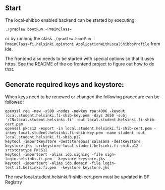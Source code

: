 ## Start

The local-shibbo enabled backend can be started by executing:

`./gradlew bootRun -PmainClass=`

or by running the class `./gradlew bootRun -PmainClass=fi.helsinki.opintoni.ApplicationWithLocalShibboProfile`
from ide.

The frontend also needs to be started with special options so that it uses https, See the README of the oo frontend
project to figure out how to do that.

## Generate required keys and keystore:

When keys need to be renewed or changed the following procedure can be followed:

```
openssl req -new -x509 -nodes -newkey rsa:4096 -keyout local.student.helsinki.fi-shib-key.pem -days 3650 -subj '/CN=local.student.helsinki.fi' -out local.student.helsinki.fi-shib-cert.pem
openssl pkcs12 -export -in local.student.helsinki.fi-shib-cert.pem -inkey local.student.helsinki.fi-shib-key.pem -name student -out local.student.helsinki.fi-shib.p12
keytool -importkeystore -deststorepass salasana -destkeystore keystore.jks -srckeystore local.student.helsinki.fi-shib.p12 -srcstoretype PKCS12
keytool -importcert -alias idp.signing -file sign-login.helsinki.fi.pem  -keystore keystore.jks
keytool -importcert -alias idp.domain -file login-test.it.helsinki.fi.pem  -keystore keystore.jks
```

The new local.student.helsinki.fi-shib-cert.pem must be updated in SP Registry
